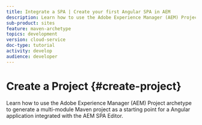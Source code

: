 ```yaml
---
title: Integrate a SPA | Create your first Angular SPA in AEM
description: Learn how to use the Adobe Experience Manager (AEM) Project archetype to generate a multi-module Maven project as a starting point for a Angular application integrated with the AEM SPA Editor. 
sub-product: sites
feature: maven-archetype
topics: development
version: cloud-service
doc-type: tutorial
activity: develop
audience: developer
---
```


# Create a Project {#create-project}

Learn how to use the Adobe Experience Manager (AEM) Project archetype to generate a multi-module Maven project as a starting point for a Angular application integrated with the AEM SPA Editor.